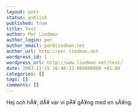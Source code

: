 ```yaml
---
layout: post
status: publish
published: true
title: Test
author: Per Liedman
author_login: per
author_email: per@liedman.net
author_url: http://per.liedman.net
wordpress_id: 1
wordpress_url: http://www.liedman.net/test/
date: 2003-11-15 16:46:32.000000000 +01:00
categories: []
tags: []
comments: []
---
```

Hej och hÃ¥, dÃ¥ var vi pÃ¥ gÃ¥ng med en sÃ¥ng.
